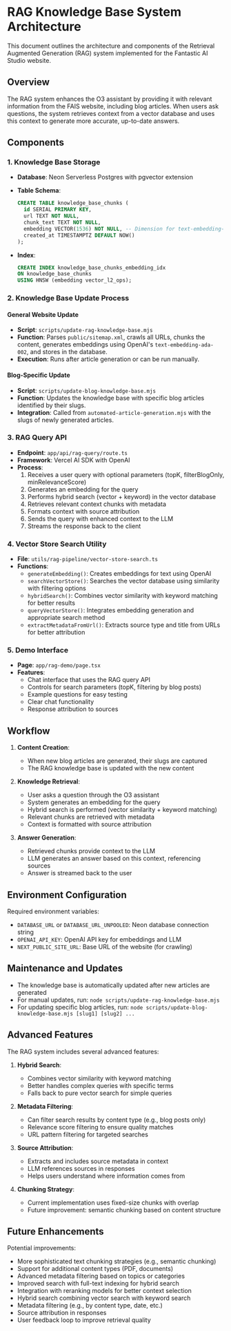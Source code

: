 # RAG Knowledge Base System Architecture

This document outlines the architecture and components of the Retrieval Augmented Generation (RAG) system implemented for the Fantastic AI Studio website.

## Overview

The RAG system enhances the O3 assistant by providing it with relevant information from the FAIS website, including blog articles. When users ask questions, the system retrieves context from a vector database and uses this context to generate more accurate, up-to-date answers.

## Components

### 1. Knowledge Base Storage

- **Database**: Neon Serverless Postgres with pgvector extension
- **Table Schema**:

  ```sql
  CREATE TABLE knowledge_base_chunks (
    id SERIAL PRIMARY KEY,
    url TEXT NOT NULL,
    chunk_text TEXT NOT NULL,
    embedding VECTOR(1536) NOT NULL, -- Dimension for text-embedding-ada-002
    created_at TIMESTAMPTZ DEFAULT NOW()
  );
  ```

- **Index**:

  ```sql
  CREATE INDEX knowledge_base_chunks_embedding_idx 
  ON knowledge_base_chunks 
  USING HNSW (embedding vector_l2_ops);
  ```

### 2. Knowledge Base Update Process

#### General Website Update

- **Script**: `scripts/update-rag-knowledge-base.mjs`
- **Function**: Parses `public/sitemap.xml`, crawls all URLs, chunks the content, generates embeddings using OpenAI's `text-embedding-ada-002`, and stores in the database.
- **Execution**: Runs after article generation or can be run manually.

#### Blog-Specific Update

- **Script**: `scripts/update-blog-knowledge-base.mjs`
- **Function**: Updates the knowledge base with specific blog articles identified by their slugs.
- **Integration**: Called from `automated-article-generation.mjs` with the slugs of newly generated articles.

### 3. RAG Query API

- **Endpoint**: `app/api/rag-query/route.ts`
- **Framework**: Vercel AI SDK with OpenAI
- **Process**:
  1. Receives a user query with optional parameters (topK, filterBlogOnly, minRelevanceScore)
  2. Generates an embedding for the query
  3. Performs hybrid search (vector + keyword) in the vector database
  4. Retrieves relevant context chunks with metadata
  5. Formats context with source attribution
  6. Sends the query with enhanced context to the LLM
  7. Streams the response back to the client

### 4. Vector Store Search Utility

- **File**: `utils/rag-pipeline/vector-store-search.ts`
- **Functions**:
  - `generateEmbedding()`: Creates embeddings for text using OpenAI
  - `searchVectorStore()`: Searches the vector database using similarity with filtering options
  - `hybridSearch()`: Combines vector similarity with keyword matching for better results
  - `queryVectorStore()`: Integrates embedding generation and appropriate search method
  - `extractMetadataFromUrl()`: Extracts source type and title from URLs for better attribution

### 5. Demo Interface

- **Page**: `app/rag-demo/page.tsx`
- **Features**:
  - Chat interface that uses the RAG query API
  - Controls for search parameters (topK, filtering by blog posts)
  - Example questions for easy testing
  - Clear chat functionality
  - Response attribution to sources

## Workflow

1. **Content Creation**:
   - When new blog articles are generated, their slugs are captured
   - The RAG knowledge base is updated with the new content

2. **Knowledge Retrieval**:
   - User asks a question through the O3 assistant
   - System generates an embedding for the query
   - Hybrid search is performed (vector similarity + keyword matching)
   - Relevant chunks are retrieved with metadata
   - Context is formatted with source attribution

3. **Answer Generation**:
   - Retrieved chunks provide context to the LLM
   - LLM generates an answer based on this context, referencing sources
   - Answer is streamed back to the user

## Environment Configuration

Required environment variables:

- `DATABASE_URL` or `DATABASE_URL_UNPOOLED`: Neon database connection string
- `OPENAI_API_KEY`: OpenAI API key for embeddings and LLM
- `NEXT_PUBLIC_SITE_URL`: Base URL of the website (for crawling)

## Maintenance and Updates

- The knowledge base is automatically updated after new articles are generated
- For manual updates, run: `node scripts/update-rag-knowledge-base.mjs`
- For updating specific blog articles, run: `node scripts/update-blog-knowledge-base.mjs [slug1] [slug2] ...`

## Advanced Features

The RAG system includes several advanced features:

1. **Hybrid Search**:
   - Combines vector similarity with keyword matching
   - Better handles complex queries with specific terms
   - Falls back to pure vector search for simple queries

2. **Metadata Filtering**:
   - Can filter search results by content type (e.g., blog posts only)
   - Relevance score filtering to ensure quality matches
   - URL pattern filtering for targeted searches

3. **Source Attribution**:
   - Extracts and includes source metadata in context
   - LLM references sources in responses
   - Helps users understand where information comes from

4. **Chunking Strategy**:
   - Current implementation uses fixed-size chunks with overlap
   - Future improvement: semantic chunking based on content structure

## Future Enhancements

Potential improvements:

- More sophisticated text chunking strategies (e.g., semantic chunking)
- Support for additional content types (PDF, documents)
- Advanced metadata filtering based on topics or categories
- Improved search with full-text indexing for hybrid search
- Integration with reranking models for better context selection
- Hybrid search combining vector search with keyword search
- Metadata filtering (e.g., by content type, date, etc.)
- Source attribution in responses
- User feedback loop to improve retrieval quality
